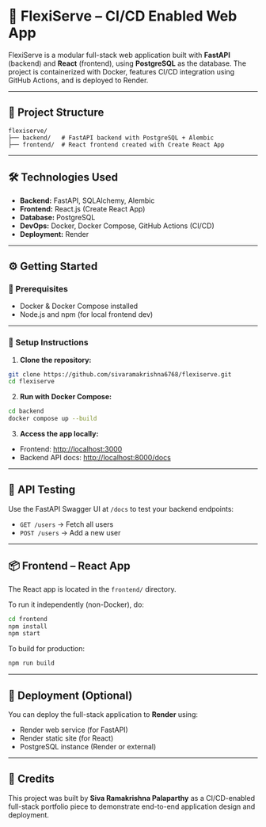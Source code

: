 # 🚀 FlexiServe – CI/CD Enabled Web App

FlexiServe is a modular full-stack web application built with **FastAPI** (backend) and **React** (frontend), using **PostgreSQL** as the database. The project is containerized with Docker, features CI/CD integration using GitHub Actions, and is deployed to Render.

---

## 📁 Project Structure

```
flexiserve/
├── backend/   # FastAPI backend with PostgreSQL + Alembic
├── frontend/  # React frontend created with Create React App
```

---

## 🛠️ Technologies Used

- **Backend:** FastAPI, SQLAlchemy, Alembic
- **Frontend:** React.js (Create React App)
- **Database:** PostgreSQL
- **DevOps:** Docker, Docker Compose, GitHub Actions (CI/CD)
- **Deployment:** Render

---

## ⚙️ Getting Started

### 🧾 Prerequisites

- Docker & Docker Compose installed
- Node.js and npm (for local frontend dev)

---

### 🔧 Setup Instructions

1. **Clone the repository:**

```bash
git clone https://github.com/sivaramakrishna6768/flexiserve.git
cd flexiserve
```

2. **Run with Docker Compose:**

```bash
cd backend
docker compose up --build
```

3. **Access the app locally:**

- Frontend: [http://localhost:3000](http://localhost:3000)
- Backend API docs: [http://localhost:8000/docs](http://localhost:8000/docs)

---

## 🧪 API Testing

Use the FastAPI Swagger UI at `/docs` to test your backend endpoints:

- `GET /users` → Fetch all users
- `POST /users` → Add a new user

---

## 📦 Frontend – React App

The React app is located in the `frontend/` directory.

To run it independently (non-Docker), do:

```bash
cd frontend
npm install
npm start
```

To build for production:

```bash
npm run build
```

---

## 🚀 Deployment (Optional)

You can deploy the full-stack application to **Render** using:

- Render web service (for FastAPI)
- Render static site (for React)
- PostgreSQL instance (Render or external)

---

## 🙌 Credits

This project was built by **Siva Ramakrishna Palaparthy** as a CI/CD-enabled full-stack portfolio piece to demonstrate end-to-end application design and deployment.
